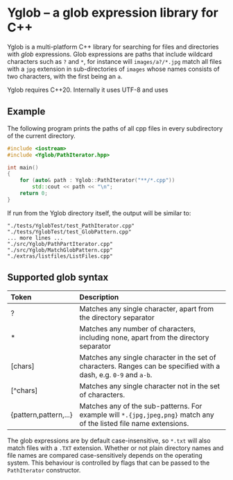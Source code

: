 # Yglob – a glob expression library for C++

Yglob is a multi-platform C++ library for searching for files and directories with *glob* expressions. Glob expressions are paths that include wildcard characters such as `?` and `*`, for instance will `images/a?/*.jpg`  match all files with a `jpg` extension in sub-directories of `images` whose names consists of two characters, with the first being an `a`.

Yglob requires C++20. Internally it uses UTF-8 and uses 

## Example

The following program prints the paths of all cpp files in every subdirectory of the current directory.

```c++
#include <iostream>
#include <Yglob/PathIterator.hpp>

int main()
{
    for (auto& path : Yglob::PathIterator("**/*.cpp"))
        std::cout << path << "\n";
    return 0;
}
```

If run from the Yglob directory itself, the output will be similar to:

```
"./tests/YglobTest/test_PathIterator.cpp"
"./tests/YglobTest/test_GlobPattern.cpp"
... more lines ...
"./src/Yglob/PathPartIterator.cpp"
"./src/Yglob/MatchGlobPattern.cpp"
"./extras/listfiles/ListFiles.cpp"
```

## Supported glob syntax

| Token | Description |
|:--|:--|
| ? | Matches any single character, apart from the directory separator |
| * | Matches any number of characters, including none, apart from the directory separator |
| [chars] | Matches any single character in the set of characters. Ranges can be specified with a dash, e.g. `0-9` and `a-b`. |
| [\^chars] | Matches any single character not in the set of characters. |
| {pattern,pattern,...} | Matches any of the sub-patterns. For example will `*.{jpg,jpeg,png}` match any of the listed file name extensions. |

The glob expressions are by default case-insensitive, so `*.txt` will also match files with a `.TXT` extension. Whether or not plain directory names and file names are compared case-sensitively depends on the operating system. This behaviour is controlled by flags that can be passed to the `PathIterator` constructor.